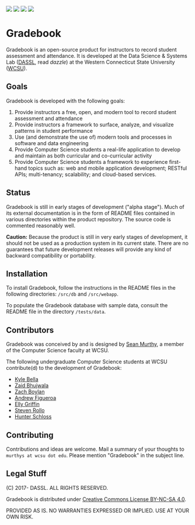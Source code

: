 <a href="https://postgresql.org"><img src="https://img.shields.io/badge/Powered%20by-PostgreSQL-blue.svg"/></a>
<a href="https://github.com"><img src="https://img.shields.io/badge/Hosted%20on-GitHub-brightgreen.svg"/></a>
<a href="https://zenhub.com"><img src="https://raw.githubusercontent.com/ZenHubIO/support/master/zenhub-badge.png"/></a>
<a href="http://creativecommons.org/licenses/by-nc-sa/4.0/"><img src="https://img.shields.io/badge/License-CC%20BY--NC--SA%204.0-lightgrey.svg"/></a>

# Gradebook

Gradebook is an open-source product for instructors to record student assessment
and attendance. It is developed at the Data Science & Systems Lab ([DASSL](https://dassl.github.io),
read _dazzle_) at the Western Connecticut State University ([WCSU](http://wcsu.edu/)).

## Goals
Gradebook is developed with the following goals:
1. Provide instructors a free, open, and modern tool to record student
assessment and attendance
2. Provide instructors a framework to surface, analyze, and visualize patterns
in student performance
3. Use (and demonstrate the use of) modern tools and processes in software and
data engineering
4. Provide Computer Science students a real-life application to develop and
maintain as both curricular and co-curricular activity
5. Provide Computer Science students a framework to experience first-hand topics
such as: web and mobile application development; RESTful APIs; multi-tenancy;
scalability; and cloud-based services.

## Status

Gradebook is still in early stages of development ("alpha stage"). Much of its external
documentation is in the form of README files contained in various directories
within the product repository. The source code is commented reasonably well.

__Caution:__ Because the product is still in very early stages of development,
it should not be used as a production system in its current state. There are no
guarantees that future development releases will provide any kind of backward
compatibility or portability.

## Installation

To install Gradebook, follow the instructions in the README files in the
following directories: `/src/db` and `/src/webapp`.

To populate the Gradebook database with sample data, consult the README file in
the directory `/tests/data`.

## Contributors

Gradebook was conceived by and is designed by [Sean Murthy](http://sites.wcsu.edu/murthys/),
a member of the Computer Science faculty at WCSU.

The following undergraduate Computer Science students at WCSU contribute(d) to
the development of Gradebook:
- [Kyle Bella](https://github.com/bella004)
- [Zaid Bhujwala](https://github.com/zbhujwala)
- [Zach Boylan](https://github.com/ZBoylan)
- [Andrew Figueroa](https://github.com/afig)
- [Elly Griffin](https://github.com/griffine)
- [Steven Rollo](https://github.com/srrollo)
- [Hunter Schloss](https://github.com/hunterSchloss)

## Contributing

Contributions and ideas are welcome. Mail a summary of your thoughts to
`murthys at wcsu dot edu`. Please mention "Gradebook" in the subject line.

## Legal Stuff

(C) 2017- DASSL. ALL RIGHTS RESERVED.

Gradebook is distributed under [Creative Commons License BY-NC-SA 4.0](https://creativecommons.org/licenses/by-nc-sa/4.0/).

PROVIDED AS IS. NO WARRANTIES EXPRESSED OR IMPLIED. USE AT YOUR OWN RISK.
